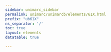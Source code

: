 ```yaml
---
sidebar: unimarc_sidebar
permalink: unimarc/unimarcb/elements/61X.html
prefix: "ub61X"
ns_separator: '/'
toc: true
layout: elements
datatable: true

---
```

